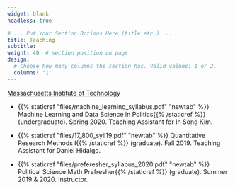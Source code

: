 ```yaml
---
widget: blank
headless: true

# ... Put Your Section Options Here (title etc.) ...
title: Teaching
subtitle:
weight: 40  # section position on page
design:
  # Choose how many columns the section has. Valid values: 1 or 2.
  columns: '1'
---
```


[Massachusetts Institute of Technology](http://www.mit.edu/)

- {{% staticref "files/machine_learning_syllabus.pdf" "newtab" %}} Machine Learning and Data Science in Politics{{% /staticref %}} (undergraduate). Spring 2020. Teaching Assistant for In Song Kim.

- {{% staticref "files/17_800_syll19.pdf" "newtab" %}} Quantitative Research Methods I{{% /staticref %}} (graduate). Fall 2019. Teaching Assistant for Daniel Hidalgo.

- {{% staticref "files/preferesher_syllabus_2020.pdf" "newtab" %}} Political Science Math Prefresher{{% /staticref %}} (graduate). Summer 2019 & 2020. Instructor.
